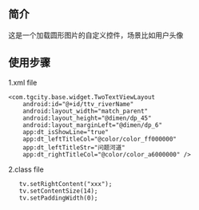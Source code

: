 ##  简介
这是一个加载圆形图片的自定义控件，场景比如用户头像
##  使用步骤
1.xml file
```
<com.tgcity.base.widget.TwoTextViewLayout
    android:id="@+id/ttv_riverName"
    android:layout_width="match_parent"
    android:layout_height="@dimen/dp_45"
    android:layout_marginLeft="@dimen/dp_6"
    app:dt_isShowLine="true"
    app:dt_leftTitleCol="@color/color_ff000000"
    app:dt_leftTitleStr="问题河道"
    app:dt_rightTitleCol="@color/color_a6000000" />
```
 2.class file
```
   tv.setRightContent("xxx");
   tv.setContentSize(14);
   tv.setPaddingWidth(0);
```


 
